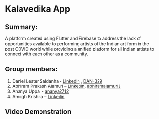 # Kalavedika App
## Summary:
A platform created using Flutter and Firebase to address the lack of opportunities available to performing artists of the Indian art form in the post COVID world while providing a unified platform for all Indian artists to connect with each other as a community.

## Group members:
1.	Daniel Lester Saldanha - [Linkedin](https://www.linkedin.com/in/daniel-saldanha-31660a19a/) , [DAN-329](https://github.com/DAN-329)
2.	Abhiram Prakash Alamuri – [Linkedin](https://www.linkedin.com/in/abhiram-prakash-alamuri-43289a1a6/), [abhiramalamuri2](https://github.com/abhiramalamuri2)
3.	Ananya Uppal - [ananya2712](https://github.com/ananya2712)
4.	Amogh Krishna – [Linkedin](https://www.linkedin.com/in/amogh-krishna-0a232117b/)

## Video Demonstration

